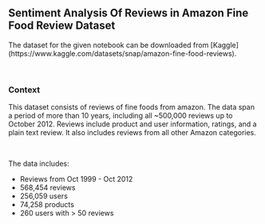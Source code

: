 ## Sentiment Analysis Of Reviews in Amazon Fine Food Review Dataset

<p> The dataset for the given notebook can be downloaded from [Kaggle](https://www.kaggle.com/datasets/snap/amazon-fine-food-reviews).<p>

<br>

### Context
 <p> This dataset consists of reviews of fine foods from amazon. The data span a period of more than 10 years, including all ~500,000 reviews up to October 2012. Reviews include product and user information, ratings, and a plain text review. It also includes reviews from all other Amazon categories.</p>

<br>

The data includes:
* Reviews from Oct 1999 - Oct 2012
* 568,454 reviews
* 256,059 users
* 74,258 products
* 260 users with > 50 reviews

